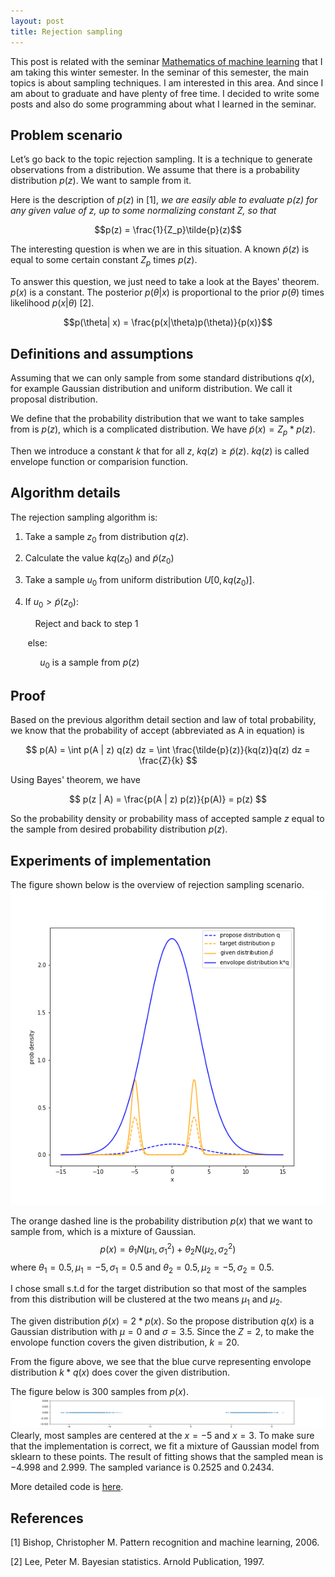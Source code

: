 ```yaml
---
layout: post
title: Rejection sampling
---
```


This post is related with the seminar [Mathematics of machine learning](https://www.mi.fu-berlin.de/en/math/groups/ag-math_machine_learning/teaching/machine-learning4.html) that I am taking this winter semester. In the seminar of this semester, the main topics is about sampling techniques. I am interested in this area. And since I am about to graduate and have plenty of free time. I decided to write some posts and also do some programming about what I learned in the seminar. 

## Problem scenario
Let’s go back to the topic rejection sampling. It is a technique to generate observations from a distribution. We assume that there is a probability distribution $p(z)$. We want to sample from it. 

Here is the description of $p(z)$ in \[1\], *we are easily able to evaluate $p(z)$ for any given value of z, up to some normalizing constant Z, so that*

$$p(z) = \frac{1}{Z_p}\tilde{p}(z)$$

The interesting question is when we are in this situation. A known $\tilde{p}(z)$ is equal to some certain constant $Z_p$ times $p(z)$. 

To answer this question, we just need to take a look at the Bayes' theorem. $p(x)$ is a constant. The posterior $p(\theta| x)$ is proportional to the prior $p(\theta)$ times likelihood $p(x|\theta)$ \[2\].

$$p(\theta| x) = \frac{p(x|\theta)p(\theta)}{p(x)}$$

## Definitions and assumptions
Assuming that we can only sample from some standard distributions $q(x)$, for example Gaussian distribution and uniform distribution. We call it proposal distribution.

We define that the probability distribution that we want to take samples from is $p(z)$, which is a complicated distribution. We have $\tilde{p}(x) = Z_p* p(z)$. 

Then we introduce a constant $k$ that for all $z$, $kq(z) \geq \tilde{p}(z)$. $kq(z)$ is called envelope function or comparision function.

## Algorithm details
The rejection sampling algorithm is:

1. Take a sample $z_0$ from distribution $q(z)$.

2. Calculate the value $kq(z_0)$ and $\tilde{p}(z_0)$

3. Take a sample $u_0$ from uniform distribution $U[0, kq(z_0)]$.

4. If $u_0 > \tilde{p}(z_0)$:
        
    &nbsp; &nbsp; Reject and back to step 1

&nbsp; &nbsp; &nbsp; &nbsp;else:

&nbsp; &nbsp; &nbsp; &nbsp; &nbsp; &nbsp; $u_0$ is a sample from $p(z)$

## Proof
Based on the previous algorithm detail section and law of total probability, we know that the probability of accept (abbreviated as A in equation) is 

$$ p(A) = \int p(A | z) q(z) dz = \int \frac{\tilde{p}(z)}{kq(z)}q(z) dz = \frac{Z}{k} $$

Using Bayes' theorem, we have 

$$ p(z | A) = \frac{p(A | z) p(z)}{p(A)} = p(z) $$

So the probability density or probability mass of accepted sample $z$ equal to the sample from desired probability distribution $p(z)$.

## Experiments of implementation
The figure shown below is the overview of rejection sampling scenario.
![overview](/images/rejection_sampling/overview.png)

The orange dashed line is the probability distribution $p(x)$ that we want to sample from, which is a mixture of Gaussian.
$$p(x) = \theta_1 N(\mu_1, \sigma_1^2) + \theta_2 N(\mu_2, \sigma_2^2)$$
where $\theta_1 = 0.5, \mu_1 = -5, \sigma_1 = 0.5$ and $\theta_2 = 0.5, \mu_2 = -5, \sigma_2 = 0.5$. 

I chose small s.t.d for the target distribution so that most of the samples from this distribution will be clustered at the two means $\mu_1$ and $\mu_2$.

The given distribution $\tilde{p}(x) = 2 * p(x)$. So the propose distribution $q(x)$ is a Gaussian distribution with $\mu = 0$ and $\sigma = 3.5$. Since the $Z = 2$, to make the envolope function covers the given distribution, $k = 20$.

From the figure above, we see that the blue curve representing envolope distribution $k * q(x)$ does cover the given distribution.

The figure below is 300 samples from $p(x)$.
![samples](/images/rejection_sampling/samples.png)
Clearly, most samples are centered at the $x=-5$ and $x=3$. To make sure that the implementation is correct, we fit a mixture of Gaussian model from sklearn to these points. The result of fitting shows that the sampled mean is $-4.998$ and $2.999$. The sampled variance is $0.2525$ and $0.2434$.

More detailed code is [here](https://github.com/dorianHe/math_of_machine_learning/blob/master/rejection_sampling.ipynb).

## References
\[1\] Bishop, Christopher M. Pattern recognition and machine learning, 2006.

\[2\] Lee, Peter M. Bayesian statistics. Arnold Publication, 1997. 
